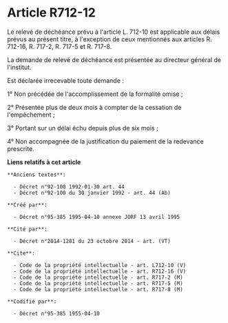 # Article R712-12

Le relevé de déchéance prévu à l'article L. 712-10 est applicable aux délais prévus au présent titre, à l'exception de ceux
mentionnés aux articles R. 712-16, R. 717-2, R. 717-5 et R. 717-8.

La demande de relevé de déchéance est présentée au directeur général de l'institut.

Est déclarée irrecevable toute demande :

1° Non précédée de l'accomplissement de la formalité omise ;

2° Présentée plus de deux mois à compter de la cessation de l'empêchement ;

3° Portant sur un délai échu depuis plus de six mois ;

4° Non accompagnée de la justification du paiement de la redevance prescrite.

**Liens relatifs à cet article**

	**Anciens textes**:

	  - Décret n°92-100 1992-01-30 art. 44
	  - Décret n°92-100 du 30 janvier 1992 - art. 44 (Ab)

	**Créé par**:

	  - Décret n°95-385 1995-04-10 annexe JORF 13 avril 1995

	**Cité par**:

	  - Décret n°2014-1281 du 23 octobre 2014 - art. (VT)

	**Cite**:

	  - Code de la propriété intellectuelle - art. L712-10 (V)
	  - Code de la propriété intellectuelle - art. R712-16 (V)
	  - Code de la propriété intellectuelle - art. R717-2 (M)
	  - Code de la propriété intellectuelle - art. R717-5 (M)
	  - Code de la propriété intellectuelle - art. R717-8 (M)

	**Codifié par**:

	  - Décret n°95-385 1955-04-10
